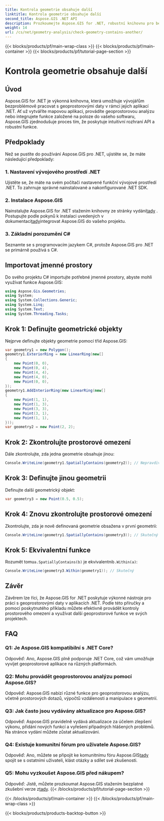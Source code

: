 ```yaml
---
title: Kontrola geometrie obsahuje další
linktitle: Kontrola geometrie obsahuje další
second_title: Aspose.GIS .NET API
description: Prozkoumejte Aspose.GIS for .NET, robustní knihovnu pro bezproblémovou integraci geoprostorových dat ve vašich aplikacích .NET.
weight: 14
url: /cs/net/geometry-analysis/check-geometry-contains-another/
---
```


{{< blocks/products/pf/main-wrap-class >}}
{{< blocks/products/pf/main-container >}}
{{< blocks/products/pf/tutorial-page-section >}}

# Kontrola geometrie obsahuje další

## Úvod
Aspose.GIS for .NET je výkonná knihovna, která umožňuje vývojářům bezproblémově pracovat s geoprostorovými daty v rámci jejich aplikací .NET. Ať už vytváříte mapovou aplikaci, provádíte geoprostorovou analýzu nebo integrujete funkce založené na poloze do vašeho softwaru, Aspose.GIS zjednodušuje proces tím, že poskytuje intuitivní rozhraní API a robustní funkce.
## Předpoklady
Než se pustíte do používání Aspose.GIS pro .NET, ujistěte se, že máte následující předpoklady:
### 1. Nastavení vývojového prostředí .NET
Ujistěte se, že máte na svém počítači nastavené funkční vývojové prostředí .NET. To zahrnuje správné nainstalované a nakonfigurované .NET SDK.
### 2. Instalace Aspose.GIS
 Nainstalujte Aspose.GIS for .NET stažením knihovny ze stránky vydání[tady](https://releases.aspose.com/gis/net/) . Postupujte podle pokynů k instalaci uvedených v dokumentaci[tady](https://reference.aspose.com/gis/net/)integrovat Aspose.GIS do vašeho projektu.
### 3. Základní porozumění C#
Seznamte se s programovacím jazykem C#, protože Aspose.GIS pro .NET se primárně používá s C#.

## Importovat jmenné prostory
Do svého projektu C# importujte potřebné jmenné prostory, abyste mohli využívat funkce Aspose.GIS:
```csharp
using Aspose.Gis.Geometries;
using System;
using System.Collections.Generic;
using System.Linq;
using System.Text;
using System.Threading.Tasks;
```

## Krok 1: Definujte geometrické objekty
Nejprve definujte objekty geometrie pomocí tříd Aspose.GIS:
```csharp
var geometry1 = new Polygon();
geometry1.ExteriorRing = new LinearRing(new[]
{
    new Point(0, 0),
    new Point(0, 4),
    new Point(4, 4),
    new Point(4, 0),
    new Point(0, 0),
});
geometry1.AddInteriorRing(new LinearRing(new[]
{
    new Point(1, 1),
    new Point(1, 3),
    new Point(3, 3),
    new Point(3, 1),
    new Point(1, 1),
}));
var geometry2 = new Point(2, 2);
```
## Krok 2: Zkontrolujte prostorové omezení
Dále zkontrolujte, zda jedna geometrie obsahuje jinou:
```csharp
Console.WriteLine(geometry1.SpatiallyContains(geometry2)); // Nepravdivé
```
## Krok 3: Definujte jinou geometrii
Definujte další geometrický objekt:
```csharp
var geometry3 = new Point(0.5, 0.5);
```
## Krok 4: Znovu zkontrolujte prostorové omezení
Zkontrolujte, zda je nově definovaná geometrie obsažena v první geometrii:
```csharp
Console.WriteLine(geometry1.SpatiallyContains(geometry3)); // Skutečný
```
## Krok 5: Ekvivalentní funkce
 Rozumět tomu`a.SpatiallyContains(b)` je ekvivalentní`b.Within(a)`:
```csharp
Console.WriteLine(geometry3.Within(geometry1)); // Skutečný
```

## Závěr
Závěrem lze říci, že Aspose.GIS for .NET poskytuje výkonné nástroje pro práci s geoprostorovými daty v aplikacích .NET. Podle této příručky a pomocí poskytnutého příkladu můžete efektivně provádět kontroly prostorového omezení a využívat další geoprostorové funkce ve svých projektech.
## FAQ
### Q1: Je Aspose.GIS kompatibilní s .NET Core?
Odpověď: Ano, Aspose.GIS plně podporuje .NET Core, což vám umožňuje vyvíjet geoprostorové aplikace na různých platformách.
### Q2: Mohu provádět geoprostorovou analýzu pomocí Aspose.GIS?
Odpověď: Aspose.GIS nabízí různé funkce pro geoprostorovou analýzu, včetně prostorových dotazů, výpočtů vzdálenosti a manipulace s geometrií.
### Q3: Jak často jsou vydávány aktualizace pro Aspose.GIS?
Odpověď: Aspose.GIS pravidelně vydává aktualizace za účelem zlepšení výkonu, přidání nových funkcí a vyřešení případných hlášených problémů. Na stránce vydání můžete zůstat aktualizováni.
### Q4: Existuje komunitní fórum pro uživatele Aspose.GIS?
Odpověď: Ano, můžete se připojit ke komunitnímu fóru Aspose.GIS[tady](https://forum.aspose.com/c/gis/33) spojit se s ostatními uživateli, klást otázky a sdílet své zkušenosti.
### Q5: Mohu vyzkoušet Aspose.GIS před nákupem?
 Odpověď: Jistě, můžete prozkoumat Aspose.GIS stažením bezplatné zkušební verze z[tady](https://releases.aspose.com/).
{{< /blocks/products/pf/tutorial-page-section >}}

{{< /blocks/products/pf/main-container >}}
{{< /blocks/products/pf/main-wrap-class >}}

{{< blocks/products/products-backtop-button >}}
